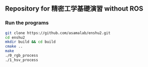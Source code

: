 ## Repository for 精密工学基礎演習 without ROS

### Run the programs
```bash
git clone https://github.com/asamalab/enshu2.git
cd enshu2
mkdir build && cd build 
cmake ..
make
./0_rgb_process 
./1_hsv_process 
```